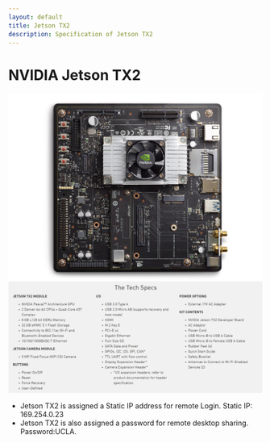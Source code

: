 ```yaml
---
layout: default
title: Jetson TX2
description: Specification of Jetson TX2
---
```


# NVIDIA Jetson TX2
![Jetson TX2](JetsonTX2.jpg)
[![Jetson Link](Jetson.PNG)](https://developer.nvidia.com/embedded/buy/jetson-tx2-devkit)

* Jetson TX2 is assigned a Static IP address for remote Login. Static IP: 169.254.0.23
* Jetson TX2 is also assigned a password for remote desktop sharing. Password:UCLA.

